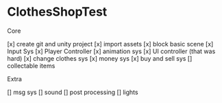 # ClothesShopTest

Core

[x] create git and unity project
[x] import assets 
[x] block basic scene
[x] Input Sys
[x] Player Controller
[x] animation sys
[x] UI controller (that was hard)
[x] change clothes sys
[x] money sys
[x] buy and sell sys
[] collectable items

Extra

[] msg sys
[] sound
[] post processing
[] lights
